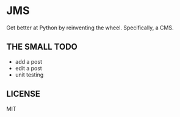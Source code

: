 # JMS

Get better at Python by reinventing the wheel. Specifically, a CMS.

## THE SMALL TODO

 - add a post
 - edit a post
 - unit testing

## LICENSE

MIT

